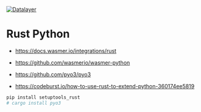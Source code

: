 [![Datalayer](https://raw.githubusercontent.com/datalayer/datalayer/main/res/logo/datalayer-25.svg?sanitize=true)](https://datalayer.io)

# Rust Python

- https://docs.wasmer.io/integrations/rust
- https://github.com/wasmerio/wasmer-python

- https://github.com/pyo3/pyo3

- https://codeburst.io/how-to-use-rust-to-extend-python-360174ee5819

```bash
pip install setuptools_rust
# cargo install pyo3
```
